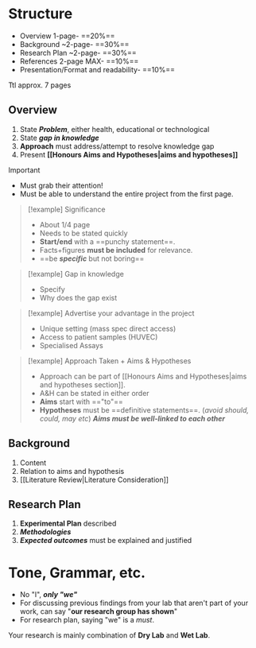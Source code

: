 # Structure
- Overview 1-page- ==20%==
- Background ~2-page- ==30%==
- Research Plan ~2-page- ==30%==
- References 2-page MAX- ==10%==
- Presentation/Format and readability- ==10%==

Ttl approx. 7 pages

## Overview
1. State ***Problem***, either health, educational or technological
2. State ***gap in knowledge***
3. **Approach** must address/attempt to resolve knowledge gap
4. Present **[[Honours Aims and Hypotheses|aims and hypotheses]]**
 
> [!important]
> - Must grab their attention!
> - Must be able to understand the entire project from the first page.

> [!example] Significance
> - About 1/4 page
> - Needs to be stated quickly
> - **Start/end** with a ==punchy statement==.
> - Facts+figures **must be included** for relevance.
> - ==be ***specific*** but not boring==

> [!example] Gap in knowledge
> - Specify
> - Why does the gap exist

> [!example] Advertise your advantage in the project
> - Unique setting (mass spec direct access)
> - Access to patient samples (HUVEC)
> - Specialised Assays

> [!example] Approach Taken + Aims & Hypotheses
> - Approach can be part of [[Honours Aims and Hypotheses|aims and hypotheses section]].
> - A&H can be stated in either order
> - **Aims** start with =="to"==
> - **Hypotheses** must be ==definitive statements==. (*avoid should, could, may etc*)
> ***Aims must be well-linked to each other***


## Background
1. Content
2. Relation to aims and hypothesis
3. [[Literature Review|Literature Consideration]]

## Research Plan
1. **Experimental Plan** described
2. ***Methodologies***
3. ***Expected outcomes*** must be explained and justified

# Tone, Grammar, etc.

- No "I", ***only "we"***
- For discussing previous findings from your lab that aren't part of your work, can say "**our research group has shown**"
- For research plan, saying "we" is a *must*.

Your research is mainly combination of **Dry Lab** and **Wet Lab**.